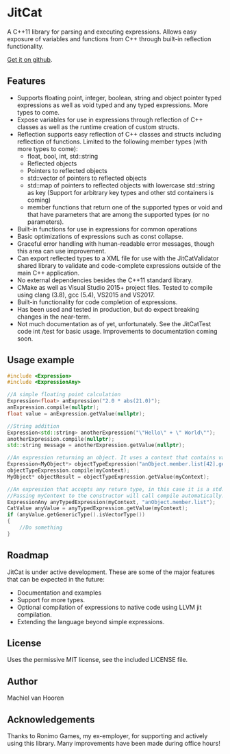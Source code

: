 # JitCat
A C++11 library for parsing and executing expressions. Allows easy exposure of variables and functions from C++ through built-in reflection functionality.

[Get it on github](https://github.com/mvhooren/JitCat).

## Features
* Supports floating point, integer, boolean, string and object pointer typed expressions as well as void typed and any typed expressions. More types to come.
* Expose variables for use in expressions through reflection of C++ classes as well as the runtime creation of custom structs.
* Reflection supports easy reflection of C++ classes and structs including reflection of functions. Limited to the following member types (with more types to come):
	* float, bool, int, std::string
	* Reflected objects
	* Pointers to reflected objects
	* std::vector of pointers to reflected objects
	* std::map of pointers to reflected objects with lowercase std::string as key (Support for arbitrary key types and other std containers is coming)
	* member functions that return one of the supported types or void and that have parameters that are among the supported types (or no parameters).
* Built-in functions for use in expressions for common operations
* Basic optimizations of expressions such as const collapse.
* Graceful error handling with human-readable error messages, though this area can use improvement.
* Can export reflected types to a XML file for use with the JitCatValidator shared library to validate and code-complete expressions outside of the main C++ application. 
* No external dependencies besides the C++11 standard library.
* CMake as well as Visual Studio 2015+ project files. Tested to compile using clang (3.8), gcc (5.4), VS2015 and VS2017.
* Built-in functionality for code completion of expressions.
* Has been used and tested in production, but do expect breaking changes in the near-term.
* Not much documentation as of yet, unfortunately. See the JitCatTest code int /test for basic usage. Improvements to documentation coming soon.

## Usage example
```c++
#include <Expression>
#include <ExpressionAny>

//A simple floating point calculation
Expression<float> anExpression("2.0 * abs(21.0)");
anExpression.compile(nullptr);
float value = anExpression.getValue(nullptr);

//String addition
Expression<std::string> anotherExpression("\"Hello\" + \" World\"");
anotherExpression.compile(nullptr);
std::string message = anotherExpression.getValue(nullptr);

//An expression returning an object. It uses a context that contains variables that can be referenced inside the expression.
Expression<MyObject*> objectTypeExpression("anObject.member.list[42].getMyObject()");
objectTypeExpression.compile(myContext);
MyObject* objectResult = objectTypeExpression.getValue(myContext);

//An expression that accepts any return type, in this case it is a std::vector.
//Passing myContext to the constructor will call compile automatically.
ExpressionAny anyTypedExpression(myContext, "anObject.member.list");
CatValue anyValue = anyTypedExpression.getValue(myContext);
if (anyValue.getGenericType().isVectorType())
{
	//Do something
}
```

## Roadmap
JitCat is under active development. These are some of the major features that can be expected in the future:
* Documentation and examples
* Support for more types.
* Optional compilation of expressions to native code using LLVM jit compilation.
* Extending the language beyond simple expressions.

## License
Uses the permissive MIT license, see the included LICENSE file.

## Author
Machiel van Hooren 

## Acknowledgements
Thanks to Ronimo Games, my ex-employer, for supporting and actively using this library. Many improvements have been made during office hours!

